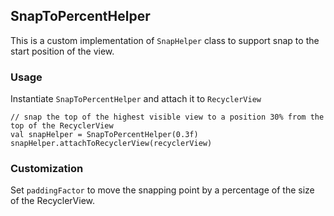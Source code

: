## SnapToPercentHelper

This is a custom implementation of `SnapHelper` class to support snap to the start position of the view.

### Usage

Instantiate `SnapToPercentHelper` and attach it to `RecyclerView`

```
// snap the top of the highest visible view to a position 30% from the top of the RecyclerView
val snapHelper = SnapToPercentHelper(0.3f)
snapHelper.attachToRecyclerView(recyclerView)
```

### Customization 

Set `paddingFactor` to move the snapping point by a percentage of the size of the RecyclerView.